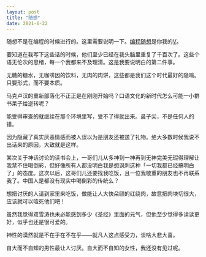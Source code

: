 ```yaml
---
layout: post
title: "随想"
date: 2021-6-22
---
```

随想不是在编程的时候进行的。这里需要说明一下。[编程随想](https://program-think.blogspot.com/)是你我的[V](https://g.co/kgs/gZUVrj)。

要知道在我写下这些话的时候，他们至少已经在我头脑里重复了千百次了。这些个语无伦次的思绪，每一个我都来不及理清。这是我要说明白的第二件事。

无糖的糖水，无咖啡因的饮料，无肉的肉饼，这些都是我们这个时代最好的隐喻。只要形式，而不要本质。

马克卢汉的重新部落化不正正是在刚刚开始吗？口语文化的新时代怎么可能一小群书呆子给逆转呢？

能受得审查的就继续在那个环境里写，受不了得就出来。鼻子尖，不是任何人的错。

因为隐藏了真实厌恶情感而被人误以为是朋友还被送了礼物。绝大多数时候我说不出话来的原因，大致就是这样。

某次关于神话讨论的读书会上，一哥们儿从多神到一神再到无神完美无瑕得理解让我禁不住喝倒彩，但好像所有人都没明白我是想讽刺这种「一切我都已经搞明白了」的态度。这次以后，这哥们儿还要找我吃饭，且一位我敬重的朋友也不再联系我了。中国人是都没有现实中喝倒彩的传统么？

想把讨厌的人请到家里来吃饭，做能让人大快朵颐的红绕肉，故意把肉块切很大，应该就可以噎死他们吧！

虽然我觉得双雪涛也未必能感到多少《圣经》里面的元气，但他至少觉得多读读更好，似乎也还是很可爱的。

神性的漠然就是不在乎在不在乎——就凡人这点感受力，谈啥大悲大喜。

自大而不自知的男性最让人讨厌。自大而不自知的女性，我还没有见过呢。
